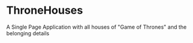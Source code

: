 # ThroneHouses
A Single Page Application with all houses of "Game of Thrones" and the belonging details
